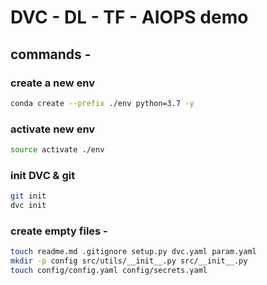 # DVC - DL - TF - AIOPS demo

## commands -

### create a new env
```bash
conda create --prefix ./env python=3.7 -y
```

### activate new env
```bash
source activate ./env
```

### init DVC & git
```bash
git init
dvc init
```

### create empty files -
```bash
touch readme.md .gitignore setup.py dvc.yaml param.yaml
mkdir -p config src/utils/__init__.py src/__init__.py
touch config/config.yaml config/secrets.yaml
```

